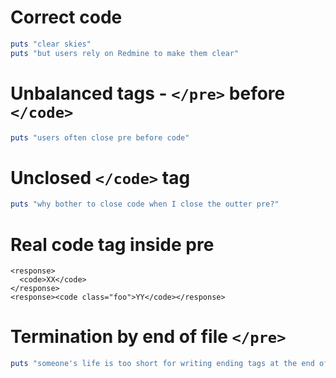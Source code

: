 # Correct code

``` ruby
puts "clear skies"
puts "but users rely on Redmine to make them clear"
```

# Unbalanced tags - `</pre>` before `</code>`

``` ruby
puts "users often close pre before code"
```

# Unclosed `</code>` tag

``` ruby
puts "why bother to close code when I close the outter pre?"
```

# Real code tag inside pre

```
<response>
  <code>XX</code>
</response>
<response><code class="foo">YY</code></response>
```

# Termination by end of file `</pre>`

``` ruby
puts "someone's life is too short for writing ending tags at the end of text"
```
